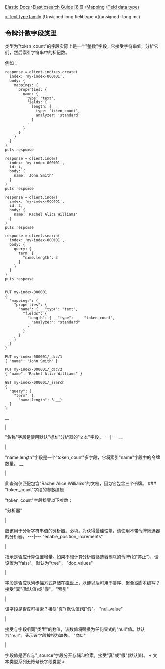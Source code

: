 

[Elastic Docs](/guide/) ›[Elasticsearch Guide [8.9]](index.md)
›[Mapping](mapping.md) ›[Field data types](mapping-types.md)

[« Text type family](text.md) [Unsigned long field type »](unsigned-
long.md)

## 令牌计数字段类型

类型为"token_count"的字段实际上是一个"整数"字段，它接受字符串值，分析它们，然后索引字符串中的标记数。

例如：

    
    
    response = client.indices.create(
      index: 'my-index-000001',
      body: {
        mappings: {
          properties: {
            name: {
              type: 'text',
              fields: {
                length: {
                  type: 'token_count',
                  analyzer: 'standard'
                }
              }
            }
          }
        }
      }
    )
    puts response
    
    response = client.index(
      index: 'my-index-000001',
      id: 1,
      body: {
        name: 'John Smith'
      }
    )
    puts response
    
    response = client.index(
      index: 'my-index-000001',
      id: 2,
      body: {
        name: 'Rachel Alice Williams'
      }
    )
    puts response
    
    response = client.search(
      index: 'my-index-000001',
      body: {
        query: {
          term: {
            "name.length": 3
          }
        }
      }
    )
    puts response
    
    
    PUT my-index-000001
    {
      "mappings": {
        "properties": {
          "name": { __"type": "text",
            "fields": {
              "length": { __"type":     "token_count",
                "analyzer": "standard"
              }
            }
          }
        }
      }
    }
    
    PUT my-index-000001/_doc/1
    { "name": "John Smith" }
    
    PUT my-index-000001/_doc/2
    { "name": "Rachel Alice Williams" }
    
    GET my-index-000001/_search
    {
      "query": {
        "term": {
          "name.length": 3 __}
      }
    }

__

|

"名称"字段是使用默认"标准"分析器的"文本"字段。   ---|---    __

|

"name.length"字段是一个"token_count"多字段，它将索引"name"字段中的令牌数量。   __

|

此查询仅匹配包含"Rachel Alice Williams"的文档，因为它包含三个令牌。   ### "token_count"字段的参数编辑

"token_count"字段接受以下参数：

"分析器"

|

应该用于分析字符串值的分析器。必填。为获得最佳性能，请使用不带令牌筛选器的分析器。   ---|--- "enable_position_increments"

|

指示是否应计算位置增量。如果不想计算分析器筛选器删除的令牌(如"停止")，请设置为"false"。默认为"true"。   "doc_values"

|

字段是否应以列步幅方式存储在磁盘上，以便以后可用于排序、聚合或脚本编写？接受"真"(默认值)或"假"。   "索引"

|

该字段是否应可搜索？接受"真"(默认值)和"假"。   "null_value"

|

接受与字段相同"类型"的数值，该数值将替换为任何显式的"null"值。默认为"null"，表示该字段被视为缺失。   "商店"

|

字段值是否应与"_source"字段分开存储和检索。接受"真"或"假"(默认值)。   « 文本类型系列无符号长字段类型 »
